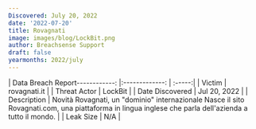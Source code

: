 ```yaml
---
Discovered: July 20, 2022
date: '2022-07-20'
title: Rovagnati
image: images/blog/LockBit.png
author: Breachsense Support
draft: false
yearmonths: 2022/july
---
```


| Data Breach Report------------:     |:-------------:    | :-----:|
| Victim      | rovagnati.it      | 
| Threat Actor      | LockBit      | 
| Date Discovered      | Jul 20, 2022      | 
| Description      | Novità Rovagnati, un "dominio" internazionale Nasce il sito Rovagnati.com, una piattaforma in lingua inglese che parla dell'azienda a tutto il mondo.      | 
| Leak Size      | N/A      | 

